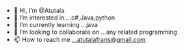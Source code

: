 - 👋 Hi, I’m @Atutala
- 👀 I’m interested in ...c#,Java,python 
- 🌱 I’m currently learning ...java
- 💞️ I’m looking to collaborate on ...any related programming 
- 📫 How to reach me ...atutalafrans@gmail.com 

<!---
Atutala/Atutala is a ✨ special ✨ repository because its `README.md` (this file) appears on your GitHub profile.
You can click the Preview link to take a look at your changes.
--->
